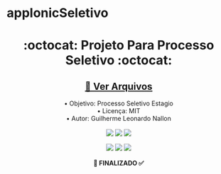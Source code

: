 # appIonicSeletivo

<h1 align="center">:octocat: Projeto Para Processo Seletivo :octocat:</h1>

<h2 align="center">
    <a href="https://github.com/GuigaLn/ShoppingLlistIonic/tree/master">🔗 Ver Arquivos</a>
</h2>

<p align="center">
  <a>• Objetivo: Processo Seletivo Estagio</a> <br>
 <a>• Licença: MIT</a> <br>
 <a>• Autor: Guilherme Leonardo Nallon</a>
</p>

<p align="center">
  <img align="center" src="https://img.shields.io/static/v1?label=Tec&style=flat-square&logo=Ionic&message=Ionic&color=blue"/>
  <img align="center" src="https://img.shields.io/static/v1?label=Tec&style=flat-square&logo=Firebase&message=Firebase&color=blue"/>
  <img align="center" src="https://img.shields.io/static/v1?label=Tec&style=flat-square&logo=TypeScript&message=TypeScript&color=blue"/>
</p>

<p align="center">
  <img align="center" src="https://img.shields.io/github/issues/GuigaLn/ShoppingLlistIonic"/>
  <img align="center" src="https://img.shields.io/github/forks/GuigaLn/ShoppingLlistIonic"/>
  <img align="center" src="https://img.shields.io/github/stars/GuigaLn/ShoppingLlistIonic"/>
</p>

<h4 align="center"> 
	 🚀 FINALIZADO  ✅
</h4>



